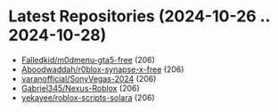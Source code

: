 # Latest Repositories (2024-10-26 .. 2024-10-28)

- [Falledkid/m0dmenu-gta5-free](https://github.com/Falledkid/m0dmenu-gta5-free) (206)
- [Aboodwaddah/r0blox-synapse-x-free](https://github.com/Aboodwaddah/r0blox-synapse-x-free) (206)
- [varanofficial/SonyVegas-2024](https://github.com/varanofficial/SonyVegas-2024) (206)
- [Gabriel345/Nexus-Roblox](https://github.com/Gabriel345/Nexus-Roblox) (206)
- [yekayee/roblox-scripts-solara](https://github.com/yekayee/roblox-scripts-solara) (206)

